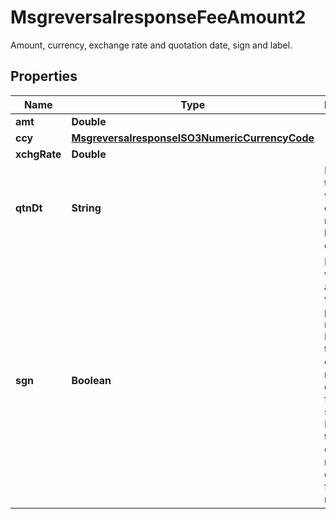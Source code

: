 

# MsgreversalresponseFeeAmount2

Amount, currency, exchange rate and quotation date, sign and label.
## Properties

Name | Type | Description | Notes
------------ | ------------- | ------------- | -------------
**amt** | **Double** |  |  [optional]
**ccy** | [**MsgreversalresponseISO3NumericCurrencyCode**](MsgreversalresponseISO3NumericCurrencyCode.md) |  |  [optional]
**xchgRate** | **Double** |  |  [optional]
**qtnDt** | **String** | Date and time at which the exchange rate has been quoted. |  [optional]
**sgn** | **Boolean** | Indicates whether the amount value is positive or negative.  Negative: the receiver of the message owes the fee to the sender. Positive: the sender of the message owes the fee to the receiver. |  [optional]



